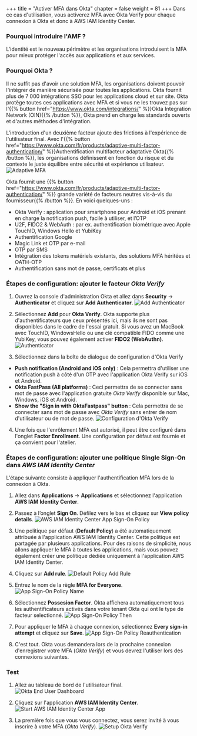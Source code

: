 +++
title = "Activer MFA dans Okta"
chapter = false
weight = 81
+++
Dans ce cas d'utilisation, vous activerez MFA avec Okta Verify pour chaque connexion à Okta et donc à AWS IAM Identity Center.

### Pourquoi introduire l'AMF ?
L'identité est le nouveau périmètre et les organisations introduisent la MFA pour mieux protéger l'accès aux applications et aux services.

### Pourquoi Okta ?
Il ne suffit pas d'avoir une solution MFA, les organisations doivent pouvoir l'intégrer de manière sécurisée pour toutes les applications. Okta fournit plus de 7 000 intégrations SSO pour les applications cloud et sur site. Okta protège toutes ces applications avec MFA et si vous ne les trouvez pas sur l'{{% button href="https://www.okta.com/integrations/" %}}Okta Integration Network (OIN){{% /button %}}, Okta prend en charge les standards ouverts et d'autres méthodes d'intégration.

L'introduction d'un deuxième facteur ajoute des frictions à l'expérience de l'utilisateur final. Avec l'{{% button href="https://www.okta.com/fr/products/adaptive-multi-factor-authentication/" %}}Authentification multifacteur adaptative Okta{{% /button %}}, les organisations définissent en fonction du risque et du contexte le juste équilibre entre sécurité et expérience utilisateur.
![Adaptive MFA](/images/7_adaptive_mfa.png)

Okta fournit une {{% button href="https://www.okta.com/fr/products/adaptive-multi-factor-authentication/" %}} grande variété de facteurs neutres vis-à-vis du fournisseur{{% /button %}}. En voici quelques-uns :
- Okta Verify : application pour smartphone pour Android et iOS prenant en charge la notification push, facile à utiliser, et l’OTP
- U2F, FIDO2 & WebAuth : par ex. authentification biométrique avec Apple TouchID, Windows Hello et YubiKey
- Authentification Google
- Magic Link et OTP par e-mail
- OTP par SMS
- Intégration des tokens matériels existants, des solutions MFA héritées et OATH-OTP
- Authentification sans mot de passe, certificats et plus

### Étapes de configuration: ajouter le facteur *Okta Verify*

1. Ouvrez la console d'administration Okta et allez dans **Security** -> **Authenticator** et cliquez sur **Add Authenticator**.
![Add Authenticator](/images/740_add_authenticator.png)

2. Sélectionnez **Add** pour **Okta Verify**. Okta supporte plus d'authentificateurs que ceux présentés ici, mais ils ne sont pas disponibles dans le cadre de l'essai gratuit.
Si vous avez un MacBook avec TouchID, WindowsHello ou une clé compatible FIDO comme une YubiKey, vous pouvez également activer **FIDO2 (WebAuthn)**.
![Authenticator](/images/741_authenticators.png)

3. Sélectionnez dans la boîte de dialogue de configuration d'Okta Verify

- **Push notification (Android and iOS only)** : Cela permettra d'utiliser une notification push à côté d'un OTP avec l'application Okta Verify sur iOS et Android.
- **Okta FastPass (All platforms)** : Ceci permettra de se connecter sans mot de passe avec l'application gratuite *Okta Verify* disponible sur Mac, Windows, iOS et Android.
- **Show the "Sign in with OktaFastpass" button** : Cela permettra de se connecter sans mot de passe avec *Okta Verify* sans entrer de nom d'utilisateur ou de mot de passe.
![Configuration d'Okta Verify](/images/742_okta_verify_setup.png)

4. Une fois que l'enrôlement MFA est autorisé, il peut être configuré dans l'onglet **Factor Enrollment**. Une configuration par défaut est fournie et ça convient pour l'atelier.

### Étapes de configuration: ajouter une politique Single Sign-On dans *AWS IAM Identity Center*

L'étape suivante consiste à appliquer l'authentification MFA lors de la connexion à Okta. 
1. Allez dans **Applications** -> **Applications** et sélectionnez l'application **AWS IAM Identity Center**.

2. Passez à l’onglet **Sign On**. Défilez vers le bas et cliquez sur **View policy details**.
![AWS IAM Identity Center App Sign-On Policy](/images/743_aws_sso_sign_on_policy.png)

3. Une politique par défaut (**Default Policy**) a été automatiquement attribuée à l'application AWS IAM Identity Center.
Cette politique est partagée par plusieurs applications. Pour des raisons de simplicité, nous allons appliquer le MFA à toutes les applications, mais vous pouvez également créer une politique dédiée uniquement à l'application AWS IAM Identity Center.

4. Cliquez sur **Add rule**.
![Default Policy Add Rule](/images/744_default_policy_add_rule.png)

5. Entrez le nom de la règle **MFA for Everyone**.
![App Sign-On Policy Name](/images/745_app_sign_on_rule_name.png)

6. Sélectionnez **Possesion Factor**. Okta affichera automatiquement tous les authentificateurs activés dans votre tenant Okta qui ont le type de facteur selectionné.
![App Sign-On Policy Then](/images/746_app_sign_on_rule_then.png)

7. Pour appliquer le MFA à chaque connexion, sélectionnez **Every sign-in attempt** et cliquez sur **Save**.
![App Sign-On Policy Reauthentication](/images/747_app_sign_on_rule_reauthentication.png)

8. C'est tout. Okta vous demandera lors de la prochaine connexion d'enregistrer votre MFA (*Okta Verify*) et vous devrez l'utiliser lors des connexions suivantes.

### Test
1. Allez au tableau de bord de l'utilisateur final.
![Okta End User Dashboard](/images/280_open_end_user_dashboard.png)

2. Cliquez sur l'application **AWS IAM Identity Center**.
![Start AWS IAM Identity Center App](/images/290_start_aws_sso_app.png)

3. La première fois que vous vous connectez, vous serez invité à vous inscrire à votre MFA (*Okta Verify*).
![Setup Okta Verify](/images/703_setup_okta_verify.png)